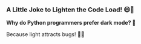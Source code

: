 ### A Little Joke to Lighten the Code Load! 😄🎉

**Why do Python programmers prefer dark mode? 🌙**

Because light attracts bugs! 🐛😂